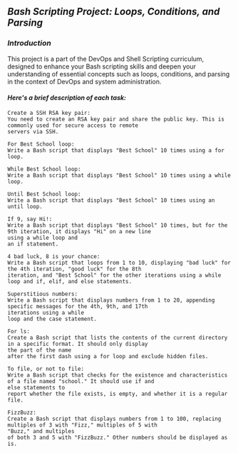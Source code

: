 ## *Bash Scripting Project: Loops, Conditions, and Parsing*  

### *Introduction*

This project is a part of the DevOps and Shell Scripting curriculum,
designed to enhance your Bash scripting skills and deepen your understanding of essential concepts such as loops,
conditions, and parsing in
the context of DevOps and system administration.


#### *Here's a brief description of each task:*

    Create a SSH RSA key pair:
    You need to create an RSA key pair and share the public key. This is commonly used for secure access to remote
    servers via SSH.

    For Best School loop:
    Write a Bash script that displays "Best School" 10 times using a for loop.

    While Best School loop:
    Write a Bash script that displays "Best School" 10 times using a while loop.

    Until Best School loop:
    Write a Bash script that displays "Best School" 10 times using an until loop.

    If 9, say Hi!:
    Write a Bash script that displays "Best School" 10 times, but for the 9th iteration, it displays "Hi" on a new line
    using a while loop and
    an if statement.

    4 bad luck, 8 is your chance:
    Write a Bash script that loops from 1 to 10, displaying "bad luck" for the 4th iteration, "good luck" for the 8th
    iteration, and "Best School" for the other iterations using a while loop and if, elif, and else statements.
    
    Superstitious numbers:
    Write a Bash script that displays numbers from 1 to 20, appending specific messages for the 4th, 9th, and 17th
    iterations using a while
    loop and the case statement.

    For ls:
    Create a Bash script that lists the contents of the current directory in a specific format. It should only display
    the part of the name
    after the first dash using a for loop and exclude hidden files.

    To file, or not to file:
    Write a Bash script that checks for the existence and characteristics of a file named "school." It should use if and
    else statements to
    report whether the file exists, is empty, and whether it is a regular file.

    FizzBuzz:
    Create a Bash script that displays numbers from 1 to 100, replacing multiples of 3 with "Fizz," multiples of 5 with
    "Buzz," and multiples
    of both 3 and 5 with "FizzBuzz." Other numbers should be displayed as is.
    